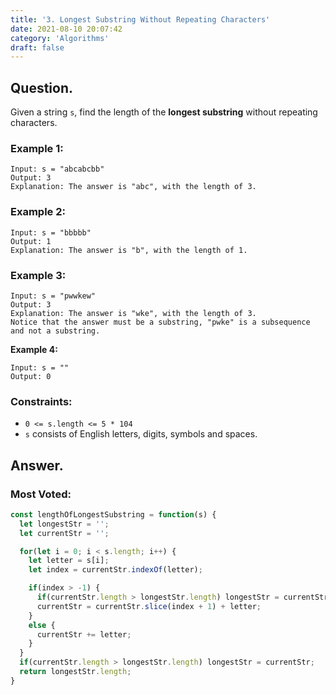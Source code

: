 ```yaml
---
title: '3. Longest Substring Without Repeating Characters'
date: 2021-08-10 20:07:42
category: 'Algorithms'
draft: false
---
```


## Question.

Given a string `s`, find the length of the **longest substring** without repeating characters.


### Example 1:
```
Input: s = "abcabcbb"
Output: 3
Explanation: The answer is "abc", with the length of 3.
```

### Example 2:
```
Input: s = "bbbbb"
Output: 1
Explanation: The answer is "b", with the length of 1.
```

### Example 3:
```
Input: s = "pwwkew"
Output: 3
Explanation: The answer is "wke", with the length of 3.
Notice that the answer must be a substring, "pwke" is a subsequence and not a substring.
```

**Example 4:**

```
Input: s = ""
Output: 0
```


### Constraints: 

- `0 <= s.length <= 5 * 104`
- `s` consists of English letters, digits, symbols and spaces.


## Answer.

### Most Voted:

```js
const lengthOfLongestSubstring = function(s) {
  let longestStr = '';
  let currentStr = '';

  for(let i = 0; i < s.length; i++) {
    let letter = s[i];
    let index = currentStr.indexOf(letter);

    if(index > -1) {
      if(currentStr.length > longestStr.length) longestStr = currentStr;
      currentStr = currentStr.slice(index + 1) + letter;
    }
    else {
      currentStr += letter;
    }
  }
  if(currentStr.length > longestStr.length) longestStr = currentStr;
  return longestStr.length;
}
```
